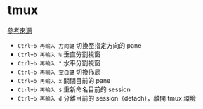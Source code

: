 # tmux

[參考來源](https://blog.gtwang.org/linux/linux-tmux-terminal-multiplexer-tutorial/)

- `Ctrl+b 再輸入 方向鍵` 切換至指定方向的 pane
- `Ctrl+b 再輸入 %` 垂直分割視窗
- `Ctrl+b 再輸入 "` 水平分割視窗
- `Ctrl+b 再輸入 空白鍵` 切換佈局
- `Ctrl+b 再輸入 x` 關閉目前的 pane
- `Ctrl+b 再輸入 $` 重新命名目前的 session
- `Ctrl+b 再輸入 d` 分離目前的 session（detach），離開 tmux 環境

